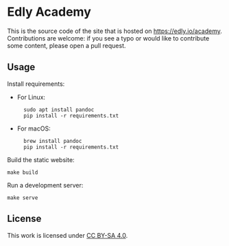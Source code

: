 # Edly Academy

This is the source code of the site that is hosted on https://edly.io/academy. Contributions are welcome: if you see a typo or would like to contribute some content, please open a pull request.

## Usage

Install requirements:

- For Linux:

        sudo apt install pandoc
        pip install -r requirements.txt

- For macOS:

        brew install pandoc
        pip install -r requirements.txt

Build the static website:

    make build

Run a development server:

    make serve

## License

This work is licensed under [CC BY-SA 4.0](http://creativecommons.org/licenses/by-sa/4.0/).
